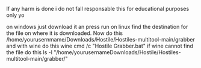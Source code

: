 If any harm is done i do not fall responsable this for educational purposes only yo

on windows just download it an press run 
on linux find the destination for the file on where it is downloaded. Now do this /home/yourusernmame/Downloads/Hostile/Hostiles-multitool-main/grabber
and with wine do this wine cmd /c "Hostile Grabber.bat"
if wine cannot find the file do this ls -l "/home/yourusernameDownloads/Hostile/Hostiles-multitool-main/grabber/"

